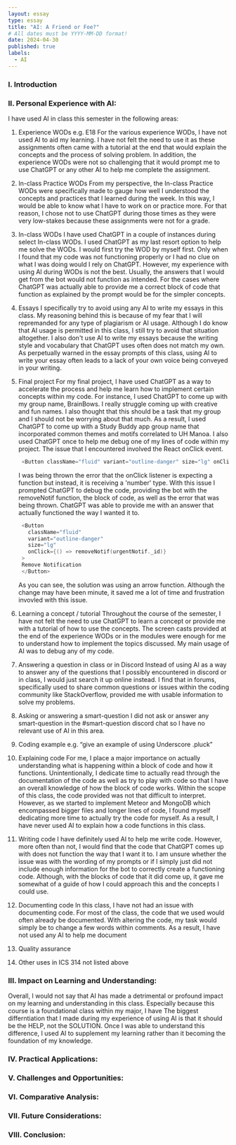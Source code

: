 ```yaml
---
layout: essay
type: essay
title: "AI: A Friend or Foe?"
# All dates must be YYYY-MM-DD format!
date: 2024-04-30
published: true
labels:
  - AI
---
```

### I. Introduction


### II. Personal Experience with AI:
I have used AI in class this semester in the following areas:

  1. Experience WODs e.g. E18
      For the various experience WODs, I have not used AI to aid my learning. I have not felt the need to use it as these assignments often came with a tutorial at the end that would explain the concepts and the process of solving problem. In addition, the experience WODs were not so challenging that it would prompt me to use ChatGPT or any other AI to help me complete the assignment.
  2. In-class Practice WODs
      From my perspective, the In-class Practice WODs were specifically made to gauge how well I understood the concepts and practices that I learned during the week. In this way, I would be able to know what I have to work on or practice more. For that reason, I chose not to use ChatGPT during those times as they were very low-stakes because these assignments were not for a grade. 
  3. In-class WODs
      I have used ChatGPT in a couple of instances during select In-class WODs. I used ChatGPT as my last resort option to help me solve the WODs. I would first try the WOD by myself first. Only when I found that my code was not functioning properly or I had no clue on what I was doing would I rely on ChatGPT. However, my experience with using AI during WODs is not the best. Usually, the answers that I would get from the bot would not function as intended. For the cases where ChatGPT was actually able to provide me a correct block of code that function as explained by the prompt would be for the simpler concepts.
  4. Essays
      I specifically try to avoid using any AI to write my essays in this class. My reasoning behind this is because of my fear that I will repremanded for any type of plagiarism or AI usage. Although I do know that AI usage is permitted in this class, I still try to avoid that situation altogether. I also don't use AI to write my essays because the writing style and vocabulary that ChatGPT uses often does not match my own. As perpetually warned in the essay prompts of this class, using AI to write your essay often leads to a lack of your own voice being conveyed in your writing.
  5. Final project
      For my final project, I have used ChatGPT as a way to accelerate the process and help me learn how to implement certain concepts within my code. For instance, I used ChatGPT to come up with my group name, BrainBows. I really struggle coming up with creative and fun names. I also thought that this should be a task that my group and I should not be worrying about that much. As a result, I used ChatGPT to come up with a Study Buddy app group name that incorporated common themes and motifs correlated to UH Manoa. I also used ChatGPT once to help me debug one of my lines of code within my project. The issue that I encountered involved the React onClick event.
     ``` cpp
      <Button className="fluid" variant="outline-danger" size="lg" onClick={removeNotif(urgentNotif._id)}>
     ```
       I was being thrown the error that the onClick listener is expecting a function but instead, it is receiving a 'number' type. With this issue I prompted ChatGPT to debug the code, providing the bot with the removeNotif function, the block of code, as well as the error that was being thrown. ChatGPT was able to provide me with an answer that actually functioned the way I wanted it to.
     ``` cpp
      <Button
        className="fluid"
        variant="outline-danger"
        size="lg"
        onClick={() => removeNotif(urgentNotif._id)}
      >
      Remove Notification
      </Button>
     ```
       As you can see, the solution was using an arrow function. Although the change may have been minute, it saved me a lot of time and frustration invovled with this issue.
  7. Learning a concept / tutorial
      Throughout the course of the semester, I have not felt the need to use ChatGPT to learn a concept or provide me with a tutorial of how to use the concepts. The screen casts provided at the end of the experience WODs or in the modules were enough for me to understand how to implement the topics discussed. My main usage of AI was to debug any of my code.
  8. Answering a question in class or in Discord
      Instead of using AI as a way to answer any of the questions that I possibly encountered in discord or in class, I would just search it up online instead. I find that in forums, specifically used to share common questions or issues within the coding community like StackOverflow, provided me with usable information to solve my problems.
  9. Asking or answering a smart-question
      I did not ask or answer any smart-question in the #smart-question discord chat so I have no relevant use of AI in this area.
  10. Coding example e.g. “give an example of using Underscore .pluck”
      
  11. Explaining code
      For me, I place a major importance on actually understanding what is happening within a block of code and how it functions. Unintentionally, I dedicate time to actually read through the documentation of the code as well as try to play with code so that I have an overall knowledge of how the block of code works. Within the scope of this class, the code provided was not that difficult to interpret. However, as we started to implement Meteor and MongoDB which encompassed bigger files and longer lines of code, I found myself dedicating more time to actually try the code for myself. As a result, I have never used AI to explain how a code functions in this class.
  12. Writing code
      I have definitely used AI to help me write code. However, more often than not, I would find that the code that ChatGPT comes up with does not function the way that I want it to. I am unsure whether the issue was with the wording of my prompts or if I simply just did not include enough information for the bot to correctly create a functioning code. Although, with the blocks of code that it did come up, it gave me somewhat of a guide of how I could approach this and the concepts I could use.
  13. Documenting code
      In this class, I have not had an issue with documenting code. For most of the class, the code that we used would often already be documented. With altering the code, my task would simply be to change a few words within comments. As a result, I have not used any AI to help me document  
  14. Quality assurance 

  15. Other uses in ICS 314 not listed above



### III. Impact on Learning and Understanding:
Overall, I would not say that AI has made a detrimental or profound impact on my learning and understanding in this class. Especially because this course is a foundational class within my major, I have 
The biggest differntiation that I made during my experience of using AI is that it should be the HELP, not the SOLUTION. Once I was able to understand this difference, I used AI to supplement my learning rather than it becoming the foundation of my knowledge.

### IV. Practical Applications:


### V. Challenges and Opportunities:


### VI. Comparative Analysis:


### VII. Future Considerations:


### VIII. Conclusion:
